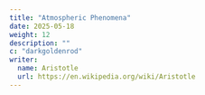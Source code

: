 ```yaml
---
title: "Atmospheric Phenomena"
date: 2025-05-18
weight: 12
description: ""
c: "darkgoldenrod"
writer:
  name: Aristotle 
  url: https://en.wikipedia.org/wiki/Aristotle
---
```




